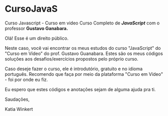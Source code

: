 # CursoJavaS
Curso Javascript - Curso em video
Curso Completo de ***JavaScript*** com o professor **Gustavo Ganabara.** 

Olá! Esse é um direito público.

Neste caso, você vai encontrar os meus estudos do curso "JavaScript" do "Curso em Vídeo" do prof. Gustavo Guanabara. Estes são os meus códigos soluções aos desafios/exercícios propostos pelo próprio curso.

Caso deseje fazer o curso, ele é introdutório, gratuito e no idioma português. Recomendo que faça por meio da plataforma "Curso em Vídeo" - foi por onde eu fiz.

Eu espero que estes códigos e anotações sejam de alguma ajuda pra ti.

Saudações, 

Katia Winkert
